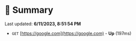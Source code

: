 # 📖 Summary
Last updated: **6/11/2023, 8:51:54 PM**

- `GET` [https://google.com](https://google.com) - **Up** (197ms)
